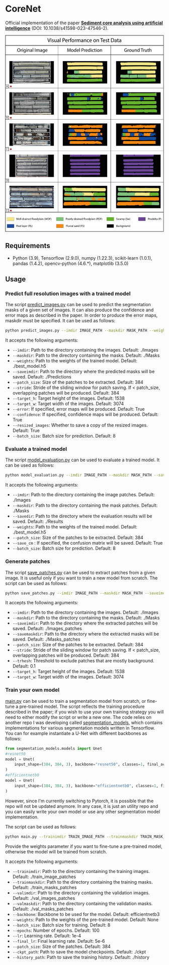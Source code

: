 # CoreNet

Official implementation of the paper [**Sediment core analysis using artificial intelligence**](https://www.nature.com/articles/s41598-023-47546-2) (DOI: 10.1038/s41598-023-47546-2).

![test_visual_evaluation](Samples/test_visual_evaluation.png)

## Requirements

- Python (3.9), Tensorflow (2.9.0), numpy (1.22.3), scikit-learn (1.0.1), pandas (1.4.2), opencv-python (4.6.*), matplotlib (3.5.0)

## Usage

### Predict full resolution images with a trained model

The script [predict_images.py](predict_images.py) can be used to predict the segmentation masks of a given set of images. It can also produce the confidence and error maps as described in the paper. In order to produce the error maps, maskdir must be specified. It can be used as follows:

```bash
python predict_images.py --imdir IMAGE_PATH --maskdir MASK_PATH --weights WEIGHTS_PATH --saveimdir SAVE_IMAGE_PATH
```

It accepts the following arguments:

- `--imdir`: Path to the directory containing the images. Default: ./Images
- `--maskdir`: Path to the directory containing the masks. Default: ./Masks
- `--weights`: Path to the weights of the trained model. Default: ./best_model.h5
- `--saveimdir`: Path to the directory where the predicted masks will be saved. Default: ./Predictions
- `--patch_size`: Size of the patches to be extracted. Default: 384
- `--stride`: Stride of the sliding window for patch saving. If < patch_size, overlapping patches will be produced. Default: 384
- `--target_h`: Target height of the images. Default: 1538
- `--target_w`: Target width of the images. Default: 3074
- `--error`: If specified, error maps will be produced. Default: True
- `--confidence`: If specified, confidence maps will be produced. Default: True
- `--resized_images`: Whether to save a copy of the resized images. Default: True
- `--batch_size`: Batch size for prediction. Default: 8

### Evaluate a trained model

The script [model_evaluation.py](model_evaluation.py) can be used to evaluate a trained model. It can be used as follows:

```bash
python model_evaluation.py --imdir IMAGE_PATH --maskdir MASK_PATH --savedir SAVE_PATH --weights WEIGHTS_PATH
```

It accepts the following arguments:

- `--imdir`: Path to the directory containing the image patches. Default: ./Images
- `--maskdir`: Path to the directory containing the mask patches. Default: ./Masks
- `--savedir`: Path to the directory where the evaluation results will be saved. Default: ./Results
- `--weights`: Path to the weights of the trained model. Default: ./best_model.h5
- `--patch_size`: Size of the patches to be extracted. Default: 384
- `--save_cm` : If specified, the confusion matrix will be saved. Default: True
- `--batch_size`: Batch size for prediction. Default: 8

### Generate patches

The script [save_patches.py](save_patches.py) can be used to extract patches from a given image. It is useful only if you want to train a new model from scratch. The script can be used as follows:

```bash
python save_patches.py --imdir IMAGE_PATH --maskdir MASK_PATH --saveimdir SAVE_IMAGE_PATH --savemaskdir SAVE_MASK_PATH
```

It accepts the following arguments:

- `--imdir`: Path to the directory containing the images. Default: ./Images
- `--maskdir`: Path to the directory containing the masks. Default: ./Masks
- `--saveimdir`: Path to the directory where the extracted patches will be saved. Default: ./Images_patches
- `--savemaskdir`: Path to the directory where the extracted masks will be saved. Default: ./Masks_patches
- `--patch_size`: Size of the patches to be extracted. Default: 384
- `--stride`: Stride of the sliding window for patch saving. If < patch_size, overlapping patches will be produced. Default: 384
- `--trhesh`: Threshold to exclude patches that are mostly background. Default: 0.1
- `--target_h`: Target height of the images. Default: 1538
- `--target_w`: Target width of the images. Default: 3074

### Train your own model

[main.py](main.py) can be used to train a segmentation model from scratch, or fine-tune a pre-trained model. The script reflects the training procedure described in the paper; if you wish to use your own training strategy you will need to either modify the script or write a new one. The code relies on another repo I was developing called [segmentation_models](https://github.com/GianlucaCarlini/segmentation_models), which contains implementations for various segmentation models written in Tensorflow. You can for example instantiate a U-Net with different backbones as follows:

```python
from segmentation_models.models import Unet
#resnet50
model = Unet(
    input_shape=(384, 384, 3), backbone="resnet50", classes=1, final_activation="sigmoid"
)
#efficientnetb0
model = Unet(
    input_shape=(384, 384, 3), backbone="efficientnetb0", classes=1, final_activation="sigmoid"
)
```

However, since I'm currently switching to Pytorch, it is possible that the repo will not be updated anymore. In any case, it is just an utility repo and you can easily write your own model or use any other segmentation model implementation.

The script can be used as follows:

```bash
python main.py --trainimdir TRAIN_IMAGE_PATH --trainmaskdir TRAIN_MASK_PATH --valimdir VAL_IMAGE_PATH --valmaskdir VAL_MASK_PATH --weights WEIGHTS_PATH
```

Provide the weights parameter if you want to fine-tune a pre-trained model, otherwise the model will be trained from scratch.

It accepts the following arguments:

- `--trainimdir`: Path to the directory containing the training images. Default: ./train_image_patches
- `--trainmaskdir`: Path to the directory containing the training masks. Default: ./train_masks_patches
- `--valimdir`: Path to the directory containing the validation images. Default: ./val_images_patches
- `--valmaskdir`: Path to the directory containing the validation masks. Default: ./val_masks_patches
- `--backbone`: Backbone to be used for the model. Default: efficientnetb3
- `--weights`: Path to the weights of the pre-trained model. Default: None
- `--batch_size`: Batch size for training. Default: 8
- `--epochs`: Number of epochs. Default: 100
- `--lr`: Learning rate. Default: 1e-4
- `--final_lr`: Final learning rate. Default: 5e-6
- `--patch_size`: Size of the patches. Default: 384
- `--ckpt_path`: Path to save the model checkpoints. Default: ./ckpt
- `--history_path`: Path to save the training history. Default: ./history
